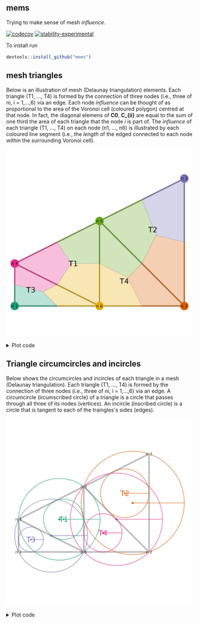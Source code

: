 ## mems

Trying to make sense of mesh *influence*.

[![codecov](https://codecov.io/gh/cmjt/mems/graph/badge.svg?token=DRFASZHYAU)](https://codecov.io/gh/cmjt/mems)
[![stability-experimental](https://img.shields.io/badge/stability-experimental-orange.svg)](https://github.com/joethorley/stability-badges#experimental)

To install run

```r
devtools::install_github("mems")
```

## mesh triangles

Below is an illustration of mesh (Delaunay triangulation) elements. Each triangle (T1, ..., T4) is formed by the connection of three nodes (i.e., three of ni, i = 1,...,6) via an edge. Each node *influence* can be thought of as proportional to the area of the Voronoi cell (coloured polygon) centred at that node.  In fact, the diagonal elemens of **C0**, **C_{ii}** are equal to the sum of one third the area of each triangle that the node *i* is part of. The *influence* of each triangle (T1, ..., T4) on each node (n1, ..., n6) is illustrated by each coloured line segment (i.e., the *length* of the edged connected to each node within the surrounding Voronoi cell).


![](https://github.com/cmjt/mems/blob/main/docs/example_mesh_attributes.png?raw=true)

<details>
  <summary>Plot code</summary>
  
```r
## packages & data
require(sf)
require(ggplot2)
require(mems)
data(example_mesh, package = "mems")
mesh <- example_mesh
## manipulation
nodes <- data.frame(x = mesh$loc[,1], y = mesh$loc[,2])
vor <- mems:::dual_mesh(mesh)
sf <- mesh_2_sf(mesh)
lin_sf <- half_segments(mesh)
col_vor <- RColorBrewer::brewer.pal(6,"Dark2") 
col_lin_sf <- col_vor[(st_intersection(vor, lin_sf) %>%
    subset(., st_geometry_type(st_geometry(.)) == "LINESTRING"))$ID]
## plot
ggplot() +  geom_sf(data = vor,fill = col_vor,
                    linetype = 2, alpha = 0.3) +
    geom_sf(data = sf, fill = NA, linewidth = 1) +
    geom_sf(data = lin_sf, col = col_lin_sf, linewidth = 2, alpha = 0.5) + 
    theme_void() + geom_text(data = cens(mesh), aes(x = x, y = y,
    label = triangle),size = 7) +
    geom_point(data = nodes, aes(x = x, y = y), size = 10, col = col_vor) +
    geom_text(data = nodes, aes(x = x, y = y, label = paste("n", 1:nrow(nodes))))
```

</details>

## Triangle circumcircles and incircles

Below shows the circumcircles and incircles of each triangle in a mesh (Delaunay triangulation). Each triangle (T1, ..., T4) is formed by the connection of three nodes (i.e., three of ni, i = 1,...,6) via an edge. A circumcircle (ircumscribed circle) of a triangle is a circle that passes through all three of its nodes (vertices). An incircle (inscribed circle) is a circle that is tangent to each of the traingles's sides (edges).


![](https://github.com/cmjt/mems/blob/main/docs/circles.png?raw=true)

<details>
  <summary>Plot code</summary>

```r
mesh <- example_mesh
mem <- mems(mesh)
nodes <- data.frame(x = mesh$loc[,1], y = mesh$loc[,2])
npoints <- 100
## circumcircle
circum <- apply(cbind(mem$c_Ox, mem$c_Oy, mem$circumcircle_R), 1,
                function(x) circle(c(x[1], x[2]), x[3]*2, npoints = npoints))
circum <- do.call('rbind', circum)
circum$id <- rep(1:nrow(mem), each = npoints)
## incircle
incir <- apply(cbind(mem$i_Ox, mem$i_Oy, mem$incircle_r), 1,
                function(x) circle(c(x[1], x[2]), x[3]*2, npoints = npoints))
incir <- do.call('rbind', incir)
incir$id <- rep(1:nrow(mem), each = npoints)
## plot
ggplot(mem) + geom_sf(fill = NA, linewidth = 2, col = "grey", alpha = 0.7) +
    theme_void() +
    geom_segment(aes(x = c_Ox, y = c_Oy, xend = c_Ox + circumcircle_R,
                     yend = c_Oy, col = as.character(1:4))) +
    geom_segment(aes(x = i_Ox, y = i_Oy, xend = i_Ox + incircle_r,
                     yend = i_Oy,  col = as.character(1:4))) +
    geom_point(aes(x = c_Ox, y = c_Oy, col = as.character(1:4)), pch = 18, size = 3) +
    geom_point(aes(x = i_Ox, y = i_Oy, col = as.character(1:4))) +
    geom_path(data = circum, aes(x, y, group = id, col = as.character(id)))  +
    geom_path(data = incir, aes(x, y, group = id, col = as.character(id))) +
    theme(legend.position = "none") +
    geom_text(data = cens(mesh), aes(x = x, y = y,
    label = triangle, col = as.character(1:4)),size = 7) +
    geom_text(data = nodes, aes(x = x, y = y, label = paste("n", 1:nrow(nodes))), alpha = 0.8) +
    scale_color_manual(values =  RColorBrewer::brewer.pal(4, "Dark2") )
```

</details>
